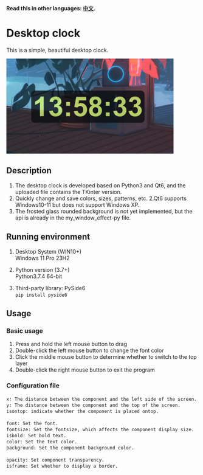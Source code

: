 **Read this in other languages: [中文](README_zh.md).**

# Desktop clock

This is a simple, beautiful desktop clock.

<img src="show01.png" width=440 height=250>

## Description

1. The desktop clock is developed based on Python3 and Qt6, and the uploaded file contains the TKinter version.
2. Quickly change and save colors, sizes, patterns, etc.
2.Qt6 supports Windows10-11 but does not support Windows XP.
3. The frosted glass rounded background is not yet implemented, but the api is already in the my_window_effect-py file.

## Running environment

1. Desktop System (WIN10+)  
Windows 11 Pro 23H2  

2. Python version (3.7+)  
Python3.7.4 64-bit  

3. Third-party library: PySide6  
``pip install pyside6``

## Usage

### Basic usage

1. Press and hold the left mouse button to drag
2. Double-click the left mouse button to change the font color
3. Click the middle mouse button to determine whether to switch to the top layer
4. Double-click the right mouse button to exit the program

### Configuration file
```
x: The distance between the component and the left side of the screen.  
y: The distance between the component and the top of the screen.  
isontop: indicate whether the component is placed ontop.  

font: Set the font.  
fontsize: Set the fontsize, which affects the component display size.  
isbold: Set bold text.  
color: Set the text color.  
background: Set the component background color.  

opacity: Set component transparency.  
isframe: Set whether to display a border.  
```

